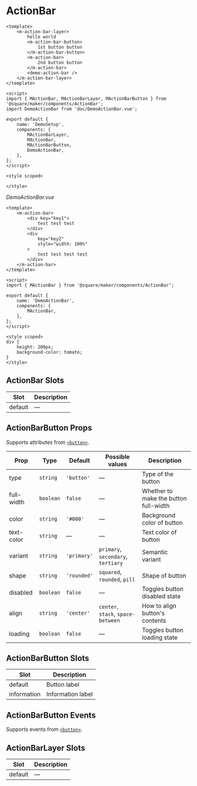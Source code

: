 # ActionBar

```vue
<template>
	<m-action-bar-layer>
		hello world
		<m-action-bar-button>
			1st button button
		</m-action-bar-button>
		<m-action-bar>
			2nd button button
		</m-action-bar>
		<demo-action-bar />
	</m-action-bar-layer>
</template>

<script>
import { MActionBar, MActionBarLayer, MActionBarButton } from '@square/maker/components/ActionBar';
import DemoActionBar from 'doc/DemoActionBar.vue';

export default {
	name: 'DemoSetup',
	components: {
		MActionBarLayer,
		MActionBar,
		MActionBarButton,
		DemoActionBar,
	},
};
</script>

<style scoped>

</style>
```

_DemoActionBar.vue_

```vue
<template>
	<m-action-bar>
		<div key="key1">
			test test test
		</div>
		<div
			key="key2"
			style="width: 100%"
		>
			test test test test
		</div>
	</m-action-bar>
</template>

<script>
import { MActionBar } from '@square/maker/components/ActionBar';

export default {
	name: 'DemoActionBar',
	components: {
		MActionBar,
	},
};
</script>

<style scoped>
div {
	height: 200px;
	background-color: tomato;
}
</style>
```

<!-- api-tables:start -->
## ActionBar Slots

| Slot    | Description |
| ------- | ----------- |
| default | —           |


## ActionBarButton Props

Supports attributes from [`<button>`](https://developer.mozilla.org/en-US/docs/Web/HTML/Element/button).

| Prop       | Type      | Default     | Possible values                    | Description                           |
| ---------- | --------- | ----------- | ---------------------------------- | ------------------------------------- |
| type       | `string`  | `'button'`  | —                                  | Type of the button                    |
| full-width | `boolean` | `false`     | —                                  | Whether to make the button full-width |
| color      | `string`  | `'#000'`    | —                                  | Background color of button            |
| text-color | `string`  | —           | —                                  | Text color of button                  |
| variant    | `string`  | `'primary'` | `primary`, `secondary`, `tertiary` | Semantic variant                      |
| shape      | `string`  | `'rounded'` | `squared`, `rounded`, `pill`       | Shape of button                       |
| disabled   | `boolean` | `false`     | —                                  | Toggles button disabled state         |
| align      | `string`  | `'center'`  | `center`, `stack`, `space-between` | How to align button's contents        |
| loading    | `boolean` | `false`     | —                                  | Toggles button loading state          |


## ActionBarButton Slots

| Slot        | Description       |
| ----------- | ----------------- |
| default     | Button label      |
| information | Information label |


## ActionBarButton Events

Supports events from [`<button>`](https://developer.mozilla.org/en-US/docs/Web/HTML/Element/button).


## ActionBarLayer Slots

| Slot    | Description |
| ------- | ----------- |
| default | —           |
<!-- api-tables:end -->
